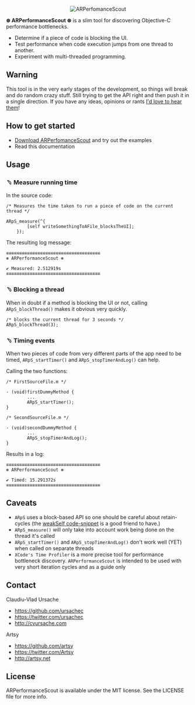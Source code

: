 <p align="center" >
  <img src="https://raw.github.com/ursachec/ARPerformanceScout/master/ARPerformanceScout.png" alt="ARPerfomanceScout" title="ARPerfomanceScout">
</p>

**⊛ ARPerformanceScout ⊛** is a slim tool for discovering Objective-C performance bottlenecks.

- Determine if a piece of code is blocking the UI.
- Test performance when code execution jumps from one thread to another.
- Experiment with multi-threaded programming.

## Warning

This tool is in the very early stages of the development, so things will break and do random crazy stuff. Still trying to get the API right and then push it in a single direction. If you have any ideas, opinions or rants [I'd love to hear them](https://github.com/ursachec/ARPerformanceScout#contact)!

## How to get started

- [Download ARPerfomanceScout](https://github.com/ursachec/ARPerformanceScout/archive/0.0.1.zip) and try out the examples
- Read this documentation


## Usage

### ﹆ Measure running time

In the source code:

```
/* Measures the time taken to run a piece of code on the current thread */

ARpS_measure(^{
        [self writeSomethingToAFile_blocksTheUI];
    });
```

The resulting log message:
 
```
≌≌≌≌≌≌≌≌≌≌≌≌≌≌≌≌≌≌≌≌≌≌≌≌≌≌≌≌≌≌≌≌≌≌≌≌
⊛ ARPerformanceScout ⊛

✔ Measured: 2.512919s
≌≌≌≌≌≌≌≌≌≌≌≌≌≌≌≌≌≌≌≌≌≌≌≌≌≌≌≌≌≌≌≌≌≌≌≌
```
 


### ﹆ Blocking a thread

When in doubt if a method is blocking the UI or not, calling `ARpS_blockThread()` makes it obvious very quickly.
 
 ```
 /* blocks the current thread for 3 seconds */
 ARpS_blockThread(3);
 ```

### ﹆ Timing events

When two pieces of code from very different parts of the app need to be timed, `ARpS_startTimer()` and `ARpS_stopTimerAndLog()` can help.

Calling the two functions:

```
/* FirstSourceFile.m */

- (void)firstDummyMethod {
        ...
        ARpS_startTimer();
}

```

```
/* SecondSourceFile.m */

- (void)secondDummyMethod {
        ...
        ARpS_stopTimerAndLog();
}

```

Results in a log:
```
≌≌≌≌≌≌≌≌≌≌≌≌≌≌≌≌≌≌≌≌≌≌≌≌≌≌≌≌≌≌≌≌≌≌≌≌
⊛ ARPerformanceScout ⊛

✔ Timed: 15.291372s
≌≌≌≌≌≌≌≌≌≌≌≌≌≌≌≌≌≌≌≌≌≌≌≌≌≌≌≌≌≌≌≌≌≌≌≌
```

## Caveats

- `ARpS` uses a block-based API so one should be careful about retain-cycles (the [weakSelf code-snippet](https://github.com/mattt/Xcode-Snippets/blob/master/weakself.m) is a good friend to have.)
- `ARpS_measure()` will only take into account work being done on the thread it's called
- `ARpS_startTimer()` and `ARpS_stopTimerAndLog()` don't work well (YET) when called on separate threads
- `XCode's Time Profiler` is a more precise tool for performance bottleneck discovery. `ARPerformanceScout` is intended to be used with very short iteration cycles and as a guide only


## Contact

Claudiu-Vlad Ursache

- https://github.com/ursachec
- https://twitter.com/ursachec
- http://cvursache.com

Artsy

- https://github.com/artsy
- https://twitter.com/Artsy
- http://artsy.net


## License
ARPerformanceScout is available under the MIT license. See the LICENSE file for more info. 
